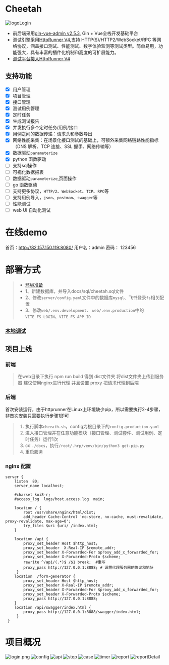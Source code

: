 # Cheetah
![logoLogin](docs/img/logoLogin.jpg)


- 前后端采用[gin-vue-admin v2.5.3](https://www.gin-vue-admin.com/), Gin + Vue全栈开发基础平台
- 测试引擎采用[HttpRunner V4](https://httprunner.com/),支持 HTTP(S)/HTTP2/WebSocket/RPC 等网络协议，涵盖接口测试、性能测试、数字体验监测等测试类型。简单易用，功能强大，具有丰富的插件化机制和高度的可扩展能力。
- [测试平台接入HttpRunner V4](https://www.yuque.com/docs/share/bb392180-8ea9-46a0-a27b-bb4fbec3450e?#)
## 支持功能
- [x] 用户管理
- [x] 项目管理
- [x] 接口管理
- [x] 测试用例管理
- [x] 定时任务
- [x] 生成测试报告
- [x] 并发执行多个定时任务/用例/接口
- [x] 用例之间的数据传递：请求头和参数导出
- [x] 网络性能采集：在场景化接口测试的基础上，可额外采集网络链路性能指标（DNS 解析、TCP 连接、SSL 握手、网络传输等）
- [x] 数据驱动`parameterize`
- [x] python 函数驱动
- [ ] 支持sql操作
- [ ] 可视化数据报表
- [ ] 数据驱动`parameterize`,页面操作
- [ ] go 函数驱动
- [ ] 支持更多协议，`HTTP/2`、`WebSocket`、`TCP`、`RPC`等
- [ ] 支持用例导入，`json`、`postman`、`swagger`等
- [ ] 性能测试
- [ ] web UI 自动化测试

# 在线demo

首页：http://82.157.150.119:8080/
用户名：admin
密码： 123456

# 部署方式


> - [环境准备](https://www.gin-vue-admin.com/guide/start-quickly/env.html)
> - 1、新建数据库，并导入docs/sql/cheetah.sql文件
> - 2、修改`server/config.yaml`文件中的数据库`mysql`、飞书登录`fs`相关配置
> - 3、修改`web/.env.development`、 `web/.env.production`中的`VITE_FS_LOGIN`、`VITE_FS_APP_ID`

### [本地调试](https://www.gin-vue-admin.com/guide/start-quickly/initialization.html)

## 项目上线

### 前端
> 在web目录下执行 npm run build 得到 dist文件夹 将dist文件夹上传到服务器 建议使用nginx进行代理 并且设置 proxy 把请求代理到后端

### 后端
首次安装运行，由于httprunner在Linux上环境缺少pip，所以需要执行2-4步骤，非首次安装只需要执行步骤1即可

> 1. 执行脚本`cheeath.sh`，config为根目录下的`config.production.yaml`
> 2. 进入接口管理并在任意功能模块（接口管理、测试套件、测试用例、定时任务）运行1次
> 3. cd `./docs`，执行`/root/.hrp/venv/bin/python3 get-pip.py`
> 4. 重启服务

### nginx 配置
```nginx
server {
    listen  80;
    server_name localhost;

    #charset koi8-r;
    #access_log  logs/host.access.log  main;

    location / {
        root /usr/share/nginx/html/dist;
        add_header Cache-Control 'no-store, no-cache, must-revalidate, proxy-revalidate, max-age=0';
        try_files $uri $uri/ /index.html;
    }

    location /api {
        proxy_set_header Host $http_host;
        proxy_set_header  X-Real-IP $remote_addr;
        proxy_set_header X-Forwarded-For $proxy_add_x_forwarded_for;
        proxy_set_header X-Forwarded-Proto $scheme;
        rewrite ^/api/(.*)$ /$1 break;  #重写
        proxy_pass http://127.0.0.1:8888; # 设置代理服务器的协议和地址
     }
    location  /form-generator {
        proxy_set_header Host $http_host;
        proxy_set_header X-Real-IP $remote_addr;
        proxy_set_header X-Forwarded-For $proxy_add_x_forwarded_for;
        proxy_set_header X-Forwarded-Proto $scheme;
        proxy_pass http://127.0.0.1:8888;
    }
    location /api/swagger/index.html {
        proxy_pass http://127.0.0.1:8888/swagger/index.html;
     }
 }

```

# 项目概况

![login.png](docs/img/login.png)
![config](docs/img/config.png)
![api](docs/img/api.png)
![step](docs/img/step.png)
![case](docs/img/case.png)
![timer](docs/img/timer.png)
![report](docs/img/report.png)
![reportDetail](docs/img/reportDetail.png)
